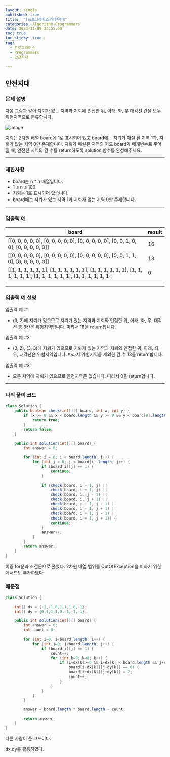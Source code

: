 ```yaml
---
layout: single
published: true
title:  "[프로그래머스]안전지대"
categories: Algorithm-Programmers
date: 2023-11-09 23:55:00
toc: true
toc_sticky: true
tag:   
  - 프로그래머스
  - Programmers
  - 안전지대

---
```


## 안전지대

### 문제 설명

다음 그림과 같이 지뢰가 있는 지역과 지뢰에 인접한 위, 아래, 좌, 우 대각선 칸을 모두 위험지역으로 분류합니다.

![image](https://github.com/BaxDailyGit/BaxDailyGit/assets/99312529/f7df7a0b-9a49-45fa-b034-e8c03f3ad1eb)

지뢰는 2차원 배열 board에 1로 표시되어 있고 board에는 지뢰가 매설 된 지역 1과, 지뢰가 없는 지역 0만 존재합니다.
지뢰가 매설된 지역의 지도 board가 매개변수로 주어질 때, 안전한 지역의 칸 수를 return하도록 solution 함수를 완성해주세요.

----------------

### 제한사항

* board는 n * n 배열입니다.
* 1 ≤ n ≤ 100
* 지뢰는 1로 표시되어 있습니다.
* board에는 지뢰가 있는 지역 1과 지뢰가 없는 지역 0만 존재합니다.
----------------

### 입출력 예

|board|	result|
|---|---|
|[[0, 0, 0, 0, 0], [0, 0, 0, 0, 0], [0, 0, 0, 0, 0], [0, 0, 1, 0, 0], [0, 0, 0, 0, 0]]|	16|
|[[0, 0, 0, 0, 0], [0, 0, 0, 0, 0], [0, 0, 0, 0, 0], [0, 0, 1, 1, 0], [0, 0, 0, 0, 0]]|	13|
|[[1, 1, 1, 1, 1, 1], [1, 1, 1, 1, 1, 1], [1, 1, 1, 1, 1, 1], [1, 1, 1, 1, 1, 1], [1, 1, 1, 1, 1, 1], [1, 1, 1, 1, 1, 1]]|	0|

----------------

### 입출력 예 설명

입출력 예 #1  

* (3, 2)에 지뢰가 있으므로 지뢰가 있는 지역과 지뢰와 인접한 위, 아래, 좌, 우, 대각선 총 8칸은 위험지역입니다. 따라서 16을 return합니다.
  

입출력 예 #2  

* (3, 2), (3, 3)에 지뢰가 있으므로 지뢰가 있는 지역과 지뢰와 인접한 위, 아래, 좌, 우, 대각선은 위험지역입니다. 따라서 위험지역을 제외한 칸 수 13을 return합니다.  
  
  
입출력 예 #3

* 모든 지역에 지뢰가 있으므로 안전지역은 없습니다. 따라서 0을 return합니다.

  


  
  

  

  

  

----------------

### 나의 풀이 코드

```java
class Solution {
    public boolean check(int[][] board, int x, int y) {
        if (x >= 0 && x < board.length && y >= 0 && y < board[0].length && board[x][y] == 1) {
            return true; 
        }
        return false;
    }

    public int solution(int[][] board) {
        int answer = 0;

        for (int i = 0; i < board.length; i++) {
            for (int j = 0; j < board[i].length; j++) {
                if (board[i][j] == 1) {
                    continue; 
                }

                if (check(board, i - 1, j) ||
                    check(board, i + 1, j) ||
                    check(board, i, j - 1) ||
                    check(board, i, j + 1) ||
                    check(board, i - 1, j - 1) ||
                    check(board, i - 1, j + 1) ||
                    check(board, i + 1, j - 1) ||
                    check(board, i + 1, j + 1)) {
                    continue; 
                }
                answer++; 
            }
        }
        return answer;
    }
}

```
이중 for문과 조건문으로 풀었다. 2차원 배열 범위를 OutOfException을 피하기 위한 메서드도 추가하였다.


### 배운점


```java
class Solution {

    int[] dx = {-1,-1,0,1,1,1,0,-1};
    int[] dy = {0,1,1,1,0,-1,-1,-1};

    public int solution(int[][] board) {
        int answer = 0;
        int count = 0;

        for (int i=0; i<board.length; i++) {
            for (int j=0; j<board.length; j++) {
                if (board[i][j] == 1) {
                    count++;
                    for (int k=0; k<8; k++) {
                        if (i+dx[k]>=0 && i+dx[k] < board.length && j+dy[k]>=0 && j+dy[k] < board.length && 
                            board[i+dx[k]][j+dy[k]] == 0) {
                            board[i+dx[k]][j+dy[k]] = 2;
                            count++;
                        }
                    }
                }
            }
        }

        answer = board.length * board.length - count;

        return answer;
    }
}
```

다른 사람이 푼 코드이다. 

dx,dy를 활용하였다.